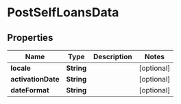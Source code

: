 # PostSelfLoansData

## Properties
Name | Type | Description | Notes
------------ | ------------- | ------------- | -------------
**locale** | **String** |  |  [optional]
**activationDate** | **String** |  |  [optional]
**dateFormat** | **String** |  |  [optional]
